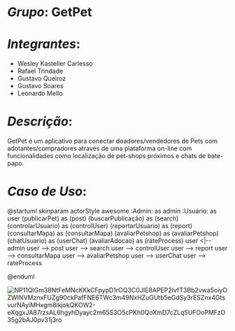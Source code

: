 # <i>Grupo</i>: <b>GetPet</b>

# <i>Integrantes</i>:
* Wesley Kasteller Carlesso
* Rafael Trindade
* Gustavo Queiroz
* Gustavo Soares
* Leonardo Mello

# <i>Descrição</i>:
GetPet é um aplicativo para conectar doadores/vendedores de Pets com adotantes/compradores através de uma plataforma on-line com funcionalidades como localização de pet-shops próximos e chats de bate-papo.


# <i>Caso de Uso</i>:
@startuml
skinparam actorStyle awesome
:Admin: as admin
:Usuário: as user
(publicarPet) as (post)
(buscarPublicação) as (search)
(controlarUsuario) as (controlUser)
(reportarUsuario) as (report)
(consultarMapa) as (consultarMapa)
(avaliarPetshop) as (avaliarPetshop)
(chatUsuario) as (userChat)
(avaliarAdocao) as (rateProcess)
user <|-- admin 
user --> post
user --> search
user --> controlUser
user --> report
user --> consultarMapa
user --> avaliarPetshop
user --> userChat
user --> rateProcess

@enduml


![NP11QlGm38NtFeMNcKKkCFpypD1rOQ3C0JIE8APEP2IvfT3Bb2vwa5oiyOZWINVMznxFUZg90ckPafFNE6TWc3m49NxHZuGUtb5eGdSy3rESZnx4GtsvurNAyiMHxgm8ikjokQKOW2-eXqgxJA87rzsAL6hgyhDyayc2m65S3O5cPKh0QoXmD7cZLq5UFOoPMFzO35g2bAJ0pv31j3ro](https://user-images.githubusercontent.com/66074743/160213148-67148485-b3e6-4049-9b69-a7b31eadacb7.png)
